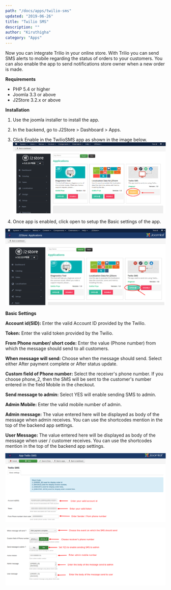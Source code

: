 ```yaml
---
path: "/docs/apps/twilio-sms"
updated: "2019-06-26"
title: "Twilio SMS"
description: ""
author: "Kiruthigha"
category: "Apps"
---
```


Now you can integrate Trilio in your online store. With Trilio you can send SMS alerts to mobile regarding the status of orders to your customers. You can also enable the app to send notifications store owner when a new order is made.

**Requirements**

* PHP 5.4 or higher
* Joomla 3.3 or above
* J2Store 3.2.x or above


**Installation**

1. Use the joomla installer to install the app.

2. In the backend, go to J2Store > Dashboard > Apps.

3. Click Enable in the TwilioSMS app as shown in the image below.
![st01](https://raw.githubusercontent.com/j2store/doc-images/master/apps/twilio-sms/smstwilio01.png)
4. Once app is enabled, click open to setup the Basic settings of the app.

![st02](https://raw.githubusercontent.com/j2store/doc-images/master/apps/twilio-sms/smstwilio02.png)


**Basic Settings**

**Account id(SID):** Enter the valid Account ID provided by the Twilio.

**Token:** Enter the valid token provided by the Twilio.

**From Phone number/ short code:** Enter the value (Phone number) from which the message should send to all customers.

**When message will send:** Choose when the message should send. Select either After payment complete or After status update.

**Custom field of Phone number:** Select the receiver's phone number. If you choose phone_2, then the SMS will be sent to the customer's number entered in the field Mobile in the checkout.

**Send message to admin:** Select YES will enable sending SMS to admin.

**Admin Mobile:** Enter the valid mobile number of admin.

**Admin message:** The value entered here will be displayed as body of the message when admin receives. You can use the shortcodes mention in the top of the backend app settings.

**User Message:** The value entered here will be displayed as body of the message when user / customer receives. You can use the shortcodes mention in the top of the backend app settings.

![st03](https://raw.githubusercontent.com/j2store/doc-images/master/apps/twilio-sms/smstwilio03.png)



![st04](https://raw.githubusercontent.com/j2store/doc-images/master/apps/twilio-sms/smstwilio04.png)
